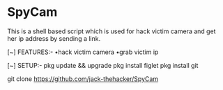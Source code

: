 # SpyCam
This is a shell based script which is used for hack victim camera and get her ip address by sending a link.

[~] FEATURES:-
•hack victim camera
•grab victim ip 

[~] SETUP:-
pkg update && upgrade 
pkg install figlet
pkg install git

git clone https://github.com/jack-thehacker/SpyCam
